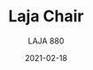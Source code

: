 ---
designer: "Alessandro Busana"
description: "Stylistic%20simplicity%20defines%20the%20Laja%20collection.%20Chair%20with%20steel%20structure%20and%20seat%20formed%20by%20crossed%20elastic%20belts%2C%20immersed%20in%20polyurethane%20foam%2C%20with%20a%20slightly%20elastic%20and%20welcoming%20back.%20The%20coverings%20can%20be%20in%20leather%20or%20fabric%20and%20the%20wide%20range%20of%20colors%20allows%20monochromatic%20coatings%20or%20two-color%20combinations.%20The%20legs%20can%20be%20painted%20in%20colors%20coordinated%20with%20the%20coverings%20or%20in%20polished%20aluminum."
image_primary: "img/Laja_880_01_zoom.jpg"
image_secondary: "img/Laja_880_02_zoom.jpg"
manufacturer: "Pedrali"
href: "https://www.pedrali.it/en/products/catalog/Chair-LAJA-880/"
subtitle: "LAJA 880"
tags: 
  - "Pedrali"
  - "Chairs"
title: "Laja Chair"
category: "Chairs"
slug: "/manufacturers/pedrali/chairs/alessandro-busana-laja-chair"
date: "2021-02-18"
---
